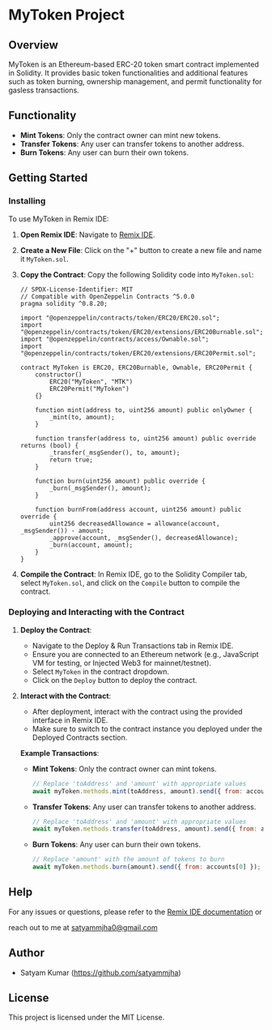 # MyToken Project
## Overview
MyToken is an Ethereum-based ERC-20 token smart contract implemented in Solidity. It provides basic token functionalities and additional features such as token burning, ownership management, and permit functionality for gasless transactions.

## Functionality

- **Mint Tokens**: Only the contract owner can mint new tokens.
- **Transfer Tokens**: Any user can transfer tokens to another address.
- **Burn Tokens**: Any user can burn their own tokens.

## Getting Started

### Installing

To use MyToken in Remix IDE:

1. **Open Remix IDE**: Navigate to [Remix IDE](https://remix.ethereum.org/).

2. **Create a New File**: Click on the "+" button to create a new file and name it `MyToken.sol`.

3. **Copy the Contract**: Copy the following Solidity code into `MyToken.sol`:

   ```solidity
   // SPDX-License-Identifier: MIT
   // Compatible with OpenZeppelin Contracts ^5.0.0
   pragma solidity ^0.8.20;

   import "@openzeppelin/contracts/token/ERC20/ERC20.sol";
   import "@openzeppelin/contracts/token/ERC20/extensions/ERC20Burnable.sol";
   import "@openzeppelin/contracts/access/Ownable.sol";
   import "@openzeppelin/contracts/token/ERC20/extensions/ERC20Permit.sol";

   contract MyToken is ERC20, ERC20Burnable, Ownable, ERC20Permit {
       constructor()
           ERC20("MyToken", "MTK")
           ERC20Permit("MyToken")
       {}

       function mint(address to, uint256 amount) public onlyOwner {
           _mint(to, amount);
       }

       function transfer(address to, uint256 amount) public override returns (bool) {
           _transfer(_msgSender(), to, amount);
           return true;
       }

       function burn(uint256 amount) public override {
           _burn(_msgSender(), amount);
       }

       function burnFrom(address account, uint256 amount) public override {
           uint256 decreasedAllowance = allowance(account, _msgSender()) - amount;
           _approve(account, _msgSender(), decreasedAllowance);
           _burn(account, amount);
       }
   }
   ```

4. **Compile the Contract**: In Remix IDE, go to the Solidity Compiler tab, select `MyToken.sol`, and click on the `Compile` button to compile the contract.

### Deploying and Interacting with the Contract

1. **Deploy the Contract**:
   - Navigate to the Deploy & Run Transactions tab in Remix IDE.
   - Ensure you are connected to an Ethereum network (e.g., JavaScript VM for testing, or Injected Web3 for mainnet/testnet).
   - Select `MyToken` in the contract dropdown.
   - Click on the `Deploy` button to deploy the contract.

2. **Interact with the Contract**:
   - After deployment, interact with the contract using the provided interface in Remix IDE.
   - Make sure to switch to the contract instance you deployed under the Deployed Contracts section.

   **Example Transactions**:

   - **Mint Tokens**: Only the contract owner can mint tokens.
     ```javascript
     // Replace 'toAddress' and 'amount' with appropriate values
     await myToken.methods.mint(toAddress, amount).send({ from: accounts[0] });
     ```

   - **Transfer Tokens**: Any user can transfer tokens to another address.
     ```javascript
     // Replace 'toAddress' and 'amount' with appropriate values
     await myToken.methods.transfer(toAddress, amount).send({ from: accounts[0] });
     ```

   - **Burn Tokens**: Any user can burn their own tokens.
     ```javascript
     // Replace 'amount' with the amount of tokens to burn
     await myToken.methods.burn(amount).send({ from: accounts[0] });
     ```

## Help

For any issues or questions, please refer to the [Remix IDE documentation](https://remix-ide.readthedocs.io/en/latest/) or

reach out to me at satyammjha0@gmail.com

## Author

- Satyam Kumar
(https://github.com/satyammjha)

## License

This project is licensed under the MIT License.
